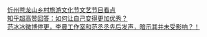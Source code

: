   
[忻州苍龙山乡村旅游文化节文艺节目看点](http://www.dianyue.me/archives/832/sz1yp9g5evx8j11d/)  
[知乎超高赞回答：如何让自己变得更加优秀？](http://www.dianyue.me/archives/699/01aethr286k86774/)  
[范冰冰微博停更，李晨工作室和范丞丞先后发声，暗示其并未受影响？！](http://www.dianyue.me/archives/769/8a1ooaul10qwdeto/)